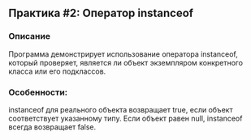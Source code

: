 
## Практика #2: Оператор instanceof

### Описание
Программа демонстрирует использование оператора instanceof, который проверяет, является ли объект экземпляром конкретного класса или его подклассов.

### Особенности:
instanceof для реального объекта возвращает true, если объект соответствует указанному типу.
Если объект равен null, instanceof всегда возвращает false.